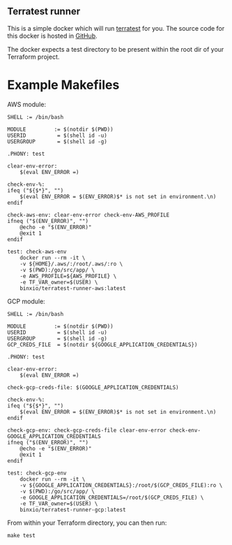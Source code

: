 Terratest runner
---------------------------------
This is a simple docker which will run [terratest](https://github.com/gruntwork-io/terratest) for you.
The source code for this docker is hosted in [GitHub](https://github.com/binxio/terratest-runner).

The docker expects a test directory to be present within the root dir of your Terraform project.

Example Makefiles
=================

AWS module:
```
SHELL := /bin/bash
  
MODULE         := $(notdir $(PWD))
USERID          = $(shell id -u)
USERGROUP       = $(shell id -g)

.PHONY: test

clear-env-error:
	$(eval ENV_ERROR =)

check-env-%:
ifeq ("${$*}", "")
	$(eval ENV_ERROR = $(ENV_ERROR)$* is not set in environment.\n)
endif

check-aws-env: clear-env-error check-env-AWS_PROFILE
ifneq ("$(ENV_ERROR)", "")
	@echo -e "$(ENV_ERROR)"
	@exit 1
endif

test: check-aws-env
	docker run --rm -it \
	-v ${HOME}/.aws/:/root/.aws/:ro \
	-v $(PWD):/go/src/app/ \
	-e AWS_PROFILE=${AWS_PROFILE} \
	-e TF_VAR_owner=$(USER) \
	binxio/terratest-runner-aws:latest
```
GCP module:
```
SHELL := /bin/bash

MODULE         := $(notdir $(PWD))
USERID          = $(shell id -u)
USERGROUP       = $(shell id -g)
GCP_CREDS_FILE  = $(notdir ${GOOGLE_APPLICATION_CREDENTIALS})

.PHONY: test

clear-env-error:
	$(eval ENV_ERROR =)

check-gcp-creds-file: $(GOOGLE_APPLICATION_CREDENTIALS)

check-env-%:
ifeq ("${$*}", "")
	$(eval ENV_ERROR = $(ENV_ERROR)$* is not set in environment.\n)
endif

check-gcp-env: check-gcp-creds-file clear-env-error check-env-GOOGLE_APPLICATION_CREDENTIALS
ifneq ("$(ENV_ERROR)", "")
	@echo -e "$(ENV_ERROR)"
	@exit 1
endif

test: check-gcp-env
	docker run --rm -it \
	-v ${GOOGLE_APPLICATION_CREDENTIALS}:/root/$(GCP_CREDS_FILE):ro \
	-v $(PWD):/go/src/app/ \
	-e GOOGLE_APPLICATION_CREDENTIALS=/root/$(GCP_CREDS_FILE) \
	-e TF_VAR_owner=$(USER) \
	binxio/terratest-runner-gcp:latest
```

From within your Terraform directory, you can then run:
```
make test
```

